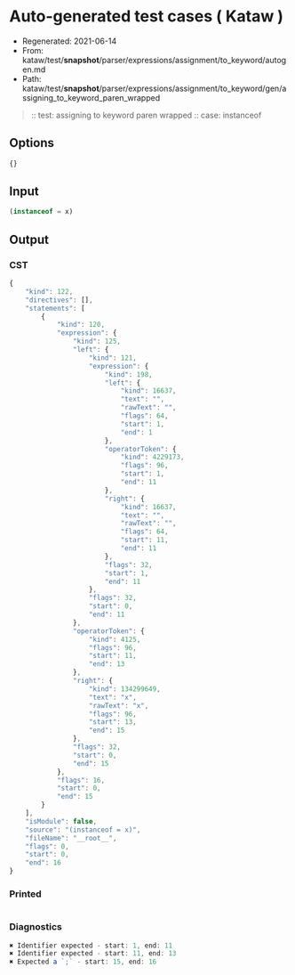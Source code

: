# Auto-generated test cases ( Kataw )
- Regenerated: 2021-06-14
- From: kataw/test/__snapshot__/parser/expressions/assignment/to_keyword/autogen.md
- Path: kataw/test/__snapshot__/parser/expressions/assignment/to_keyword/gen/assigning_to_keyword_paren_wrapped
> :: test: assigning to keyword paren wrapped
> :: case: instanceof
## Options

`````js
{}
`````
## Input

`````js
(instanceof = x)
`````
## Output

### CST

```javascript
{
    "kind": 122,
    "directives": [],
    "statements": [
        {
            "kind": 120,
            "expression": {
                "kind": 125,
                "left": {
                    "kind": 121,
                    "expression": {
                        "kind": 198,
                        "left": {
                            "kind": 16637,
                            "text": "",
                            "rawText": "",
                            "flags": 64,
                            "start": 1,
                            "end": 1
                        },
                        "operatorToken": {
                            "kind": 4229173,
                            "flags": 96,
                            "start": 1,
                            "end": 11
                        },
                        "right": {
                            "kind": 16637,
                            "text": "",
                            "rawText": "",
                            "flags": 64,
                            "start": 11,
                            "end": 11
                        },
                        "flags": 32,
                        "start": 1,
                        "end": 11
                    },
                    "flags": 32,
                    "start": 0,
                    "end": 11
                },
                "operatorToken": {
                    "kind": 4125,
                    "flags": 96,
                    "start": 11,
                    "end": 13
                },
                "right": {
                    "kind": 134299649,
                    "text": "x",
                    "rawText": "x",
                    "flags": 96,
                    "start": 13,
                    "end": 15
                },
                "flags": 32,
                "start": 0,
                "end": 15
            },
            "flags": 16,
            "start": 0,
            "end": 15
        }
    ],
    "isModule": false,
    "source": "(instanceof = x)",
    "fileName": "__root__",
    "flags": 0,
    "start": 0,
    "end": 16
}
```

### Printed

```javascript

```

### Diagnostics

```javascript
✖ Identifier expected - start: 1, end: 11
✖ Identifier expected - start: 11, end: 13
✖ Expected a `;` - start: 15, end: 16

```

